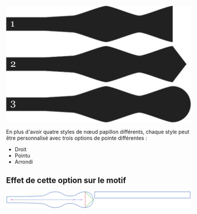 ![Trois formes de pointe différentes](endstyle.svg)

En plus d'avoir quatre styles de nœud papillon différents, chaque style peut être personnalisé avec trois options de pointe différentes :

-   Droit
-   Pointu
-   Arrondi

## Effet de cette option sur le motif

![Cette image montre l'effet de cette option en superposant plusieurs variantes qui ont une valeur différente pour cette option](benjamin_endstyle_sample.svg "Effet de cette option sur le motif")

